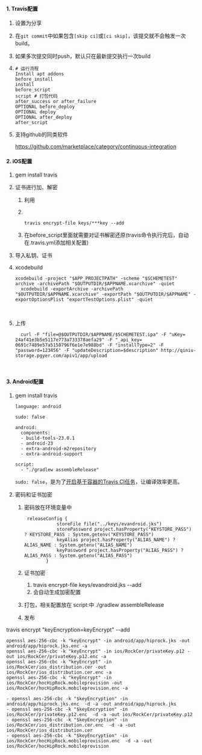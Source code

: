 #### 1. Travis配置

1. 设置为分享

2. 在`git commit`中如果包含`[skip ci]`或`[ci skip]`，该提交就不会触发一次build。

3. 如果多次提交同时push，默认只在最新提交执行一次build

4. ```
   # 运行流程
   Install apt addons
   before_install
   install
   before_script
   script # 打包代码
   after_success or after_failure
   OPTIONAL before_deploy
   OPTIONAL deploy
   OPTIONAL after_deploy
   after_script
   ```

5. 支持github的同类软件

   https://github.com/marketplace/category/continuous-integration

#### 2. iOS配置

   1. gem install travis

   2. 证书进行加、解密

      1. 利用

      2. ​

         ```
         travis encrypt-file keys/***key --add
         ```

      3. 在before_script里面就需要对证书解密还原(travis命令执行完后，自动在.travis.yml添加相关配置)

   3. 导入私钥、证书

   4. xcodebuild

      ```
      xcodebuild -project "$APP_PROJECTPATH" -scheme "$SCHEMETEST" archive -archivePath "$OUTPUTDIR/$APPNAME.xcarchive" -quiet
      	xcodebuild -exportArchive -archivePath "$OUTPUTDIR/$APPNAME.xcarchive" -exportPath "$OUTPUTDIR/$APPNAME" -exportOptionsPlist "exportTestOptions.plist" -quiet
      ```

      ​

   5. 上传

      ```
      	curl -F "file=@$OUTPUTDIR/$APPNAME/$SCHEMETEST.ipa" -F "uKey= 24af41e3b5e5117e773a733378aefa29" -F "_api_key= 0691c7489e57a5158796f6e1e7e988bd" -F "installType=2" -F "password=123456" -F "updateDescription=$description" http://qiniu-storage.pgyer.com/apiv1/app/upload
      ```

      ​

#### 3. Android配置

1. gem install travis

   ```
   language: android

   sudo: false

   android:
     components:
     - build-tools-23.0.1
     - android-23
     - extra-android-m2repository
     - extra-android-support

   script:
     - "./gradlew assembleRelease"
   ```

   `sudo: false`，是为了[开启基于容器的Travis CI任务](https://docs.travis-ci.com/user/migrating-from-legacy/)，让编译效率更高。

2. 密码和证书加密

   1. 密码放在环境变量中

      ```
       releaseConfig {
                  storeFile file("../keys/evandroid.jks")
                  storePassword project.hasProperty("KEYSTORE_PASS") ? KEYSTORE_PASS : System.getenv("KEYSTORE_PASS")
                  keyAlias project.hasProperty("ALIAS_NAME") ? ALIAS_NAME : System.getenv("ALIAS_NAME")
                  keyPassword project.hasProperty("ALIAS_PASS") ? ALIAS_PASS : System.getenv("ALIAS_PASS")
              }
      ```

   2. 证书加密

      1. travis encrypt-file keys/evandroid.jks --add
      2. 会自动生成加密配置

   3. 打包，相关配置放在 script:中 ./gradlew assembleRelease

   4. 发布





travis encrypt "keyEncryption=keyEncrypt" --add

```
openssl aes-256-cbc -k "keyEncrypt" -in android/app/hiprock.jks -out android/app/hiprock.jks.enc -a
openssl aes-256-cbc -k "keyEncrypt" -in ios/RockCer/privateKey.p12 -out ios/RockCer/privateKey.p12.enc -a
openssl aes-256-cbc -k "keyEncrypt" -in ios/RockCer/ios_distribution.cer -out ios/RockCer/ios_distribution.cer.enc -a
openssl aes-256-cbc -k "keyEncrypt" -in ios/RockCer/hocHipRock.mobileprovision -out ios/RockCer/hocHipRock.mobileprovision.enc -a
```

```
- openssl aes-256-cbc -k "$keyEncryption" -in android/app/hiprock.jks.enc  -d -a -out android/app/hiprock.jks
- openssl aes-256-cbc -k "$keyEncryption" -in ios/RockCer/privateKey.p12.enc  -d -a -out ios/RockCer/privateKey.p12
- openssl aes-256-cbc -k "$keyEncryption" -in ios/RockCer/ios_distribution.cer.enc  -d -a -out ios/RockCer/ios_distribution.cer
- openssl aes-256-cbc -k "$keyEncryption" -in ios/RockCer/hocHipRock.mobileprovision.enc  -d -a -out ios/RockCer/hocHipRock.mobileprovision
```

